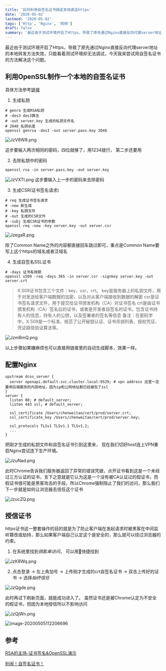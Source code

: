 ```yaml
---
title: '如何利用自签名证书搞定本地直连https'
date: '2020-05-02'
lastmod: '2020-05-02'
tags: ['Http', 'Nginx', '网络']
draft: false
summary: '最近由于测试环境开启了Https，导致了原先通过Nginx直接反向代理server地址的本地转发方法失效，只能看着测试环境却无法调试，今天我来尝试用自签名证书的方法解决这个问题。'
---
```


最近由于测试环境开启了Https，导致了原先通过Nginx直接反向代理server地址的本地转发方法失效，只能看着测试环境却无法调试，今天我来尝试用自签名证书的方法解决这个问题。


## 利用OpenSSL制作一个本地的自签名证书

具体方法参考[链接](https://blog.csdn.net/nklinsirui/article/details/89432430)

1. 生成私钥

```shell
# genra	生成RSA私钥
# -des3	des3算法
# -out server.key 生成的私钥文件名
# 2048 私钥长度
openssl genrsa -des3 -out server.pass.key 2048
```

![JzV8W8.png](https://kuimo-markdown-pic.oss-cn-hangzhou.aliyuncs.com/JzV8W8.png)

这步要输入两次相同的密码，四位就够了，用1234就行， 第二步还要用

2. 去除私钥中的密码

```shell
openssl rsa -in server.pass.key -out server.key
```

![JzVXTI.png](https://kuimo-markdown-pic.oss-cn-hangzhou.aliyuncs.com/JzVXTI.png)
这步要输入上一步的密码来去除密码

3. 生成CSR(证书签名请求)

```shell
# req 生成证书签名请求
# -new 新生成
# -key 私钥文件
# -out 生成的CSR文件
# -subj 生成CSR证书的参数
openssl req -new -key server.key -out server.csr
```

![JzegaR.png](https://kuimo-markdown-pic.oss-cn-hangzhou.aliyuncs.com/JzegaR.png)

除了Common Name之外的内容都直接回车跳过即可，重点是Common Name要写上这个https的域名或者泛域名

4. 生成自签名SSL证书

```
# -days 证书有效期
openssl x509 -req -days 365 -in server.csr -signkey server.key -out server.crt
```

> X.509证书包含三个文件：key，csr，crt。
key是服务器上的私钥文件，用于对发送给客户端数据的加密，以及对从客户端接收到数据的解密
csr是证书签名请求文件，用于提交给证书颁发机构（CA）对证书签名
crt是由证书颁发机构（CA）签名后的证书，或者是开发者自签名的证书，包含证书持有人的信息，持有人的公钥，以及签署者的签名等信息
> 备注：在密码学中，X.509是一个标准，规范了公开秘钥认证、证书吊销列表、授权凭证、凭证路径验证算法等。

![JzmRmQ.png](https://kuimo-markdown-pic.oss-cn-hangzhou.aliyuncs.com/JzmRmQ.png)

以上步骤如果嫌麻烦也可以直接用链接里的自动生成脚本，效果一样。

## 配置Nginx

```shell
upstream dcos_server {
  server openapi.default.svc.cluster.local:9529; # vpn address 这里一定要用后端服务的内部地址，因为ip和公网地址都已经被包了ssl
}
server {
  listen 80; # default_server;
  listen 443 ssl; # default_server;

  ssl_certificate /Users/chenweitao/cert/prod/server.crt;
  ssl_certificate_key /Users/chenweitao/cert/prod/server.key;

  ssl_protocols TLSv1 TLSv1.1 TLSv1.2;
  ...
}
```

把刚才生成的私钥文件和自签名证书引到这里来， 现在我们切好host连上VPN重启Nginx尝试连下生产环境。

![JzuNad.png](https://kuimo-markdown-pic.oss-cn-hangzhou.aliyuncs.com/JzuNad.png)

此时Chrome告诉我们服务器返回了异常的错误凭据，点开证书看到这是一个未经过三方认证的证书，言下之意就是它认为这是一个没有被CA认证过的假证书，而假证书很可能是黑客攻击的手段，所以Chrome强制阻止了我们的访问，那么我们下一步就是如何让浏览器去信任这个证书

![JzucZQ.png](https://kuimo-markdown-pic.oss-cn-hangzhou.aliyuncs.com/JzucZQ.png)

## 授信证书
https证书这一整套操作的目的就是为了防止客户端在发起请求时被黑客在中间监听篡改或劫持，那么如果客户端自己认定这个是安全的，那么就可以绕过浏览器的约束。

1. 在系统里找到*钥匙串访问*， 可以用🎩快捷找到

![JzK8Wq.png](https://kuimo-markdown-pic.oss-cn-hangzhou.aliyuncs.com/JzK8Wq.png)

2. 点击登录 -> 左上角加号 -> 上传刚才生成的crt自签名证书 -> 双击上传好的证书 -> 选择*始终信任*

![JzQgde.png](https://kuimo-markdown-pic.oss-cn-hangzhou.aliyuncs.com/JzQgde.png)

此时再试下刷新页面，就能成功进入了。 虽然证书还是被Chrome认定为不安全的假证书，但因为本地授信所以不影响访问

![JzQjWn.png](https://kuimo-markdown-pic.oss-cn-hangzhou.aliyuncs.com/JzQjWn.png)

![image-20200505112206696](https://kuimo-markdown-pic.oss-cn-hangzhou.aliyuncs.com/image-20200505112206696.png)

## 参考

[RSA的主场-证书签名&OpenSSL演示](https://juejin.im/post/5c34a71af265da6130750d60)

[别闹！自签名证书！](https://zhuanlan.zhihu.com/p/41501360)